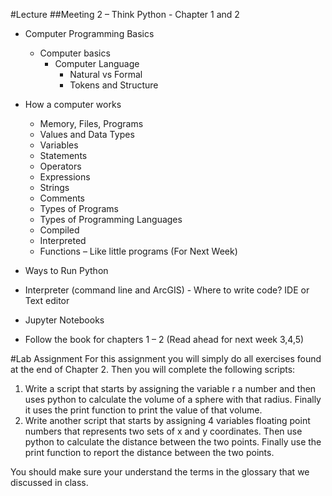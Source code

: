 ﻿#Lecture
##Meeting 2 – Think Python - Chapter 1 and 2

* Computer Programming Basics
  * Computer basics
    * Computer Language
      * Natural vs Formal
      * Tokens and Structure
* How a computer works
  * Memory, Files, Programs
  * Values and Data Types
  * Variables
  * Statements
  * Operators
  * Expressions
  * Strings
  * Comments
  * Types of Programs
  * Types of Programming Languages
  * Compiled
  * Interpreted
  * Functions – Like little programs (For Next Week)
* Ways to Run Python
 * Interpreter (command line and ArcGIS) - Where to write code? IDE or Text editor
 * Jupyter Notebooks

* Follow the book for chapters 1 – 2 (Read ahead for next week 3,4,5)

#Lab Assignment
For this assignment you will simply do all exercises found at the end of Chapter 2.  Then you will complete the following scripts:

1. Write a script that starts by assigning the variable r a number and then uses python to calculate the volume of a sphere with that radius.  Finally it uses the print function to print the value of that volume.  
2. Write another script that starts by assigning 4 variables floating point numbers that represents two sets of x and y coordinates.  Then use python to calculate the distance between the two points.  Finally use the print function to report the distance between the two points.    



You should make sure your understand the terms in the glossary that we discussed in class.



